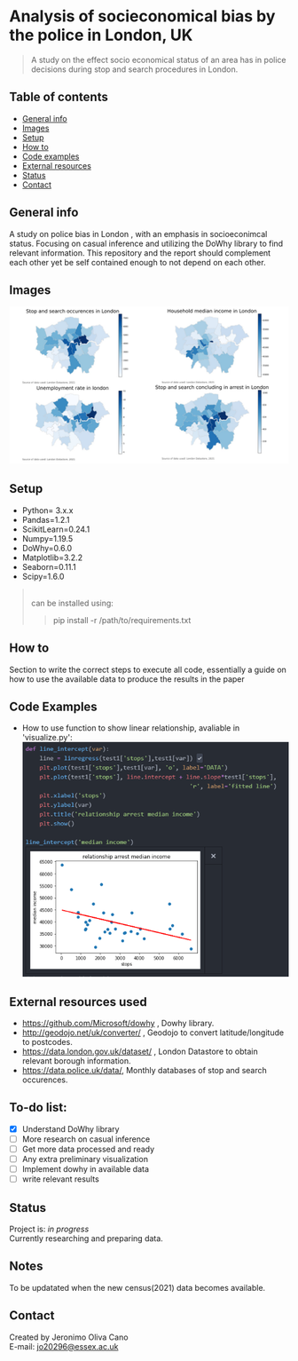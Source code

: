 # Analysis of socieconomical bias by the police in London, UK
> A study on the effect socio economical status of an area has in police decisions during stop and search procedures in London. 

## Table of contents
* [General info](#general-info)
* [Images](#images)
* [Setup](#setup)
* [How to](#how-to)
* [Code examples](#code-examples)
* [External resources](#external-resources-used)
* [Status](#status)
* [Contact](#contact)

## General info
A study on police bias in London , with an emphasis in socioeconimcal status. Focusing on casual inference and utilizing the DoWhy library to find relevant information. This repository and the report should complement each other yet be self contained enough to not depend on each other.

## Images
![Examples](./chloropleth/pjimage.jpg "London chloropleth maps")

## Setup
* Python= 3.x.x
* Pandas=1.2.1
* ScikitLearn=0.24.1
* Numpy=1.19.5
* DoWhy=0.6.0
* Matplotlib=3.2.2
* Seaborn=0.11.1
* Scipy=1.6.0
><br/>can be installed using:<br/>
>> pip install -r /path/to/requirements.txt

## How to
Section to write the correct steps to execute all code, essentially a guide on how to use the available data to produce the results in the paper
## Code Examples
* How to use function to show linear relationship, avaliable in 'visualize.py':
![linear](./Examples/linreg_example.PNG)

## External resources used 
* https://github.com/Microsoft/dowhy , Dowhy library.
* http://geodojo.net/uk/converter/ , Geodojo to convert latitude/longitude to postcodes.
* https://data.london.gov.uk/dataset/ , London Datastore to obtain relevant borough information.
* https://data.police.uk/data/,  Monthly databases of stop and search occurences.

## To-do list:
- [x] Understand DoWhy library
- [ ] More research on casual inference
- [ ] Get more data processed and ready
- [ ] Any extra preliminary visualization
- [ ] Implement dowhy in available data
- [ ] write relevant results 

## Status
Project is: _in progress_<br/>
Currently researching and preparing data.

## Notes
To be updatated when the new census(2021) data becomes available.
## Contact
Created by Jeronimo Oliva Cano <br/> E-mail: jo20296@essex.ac.uk
